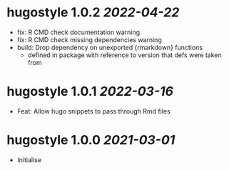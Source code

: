 # hugostyle 1.0.2 _2022-04-22_
  * fix: R CMD check documentation warning
  * fix: R CMD check missing dependencies warning
  * build: Drop dependency on unexported {rmarkdown} functions
    * defined in package with reference to version that defs were taken from

# hugostyle 1.0.1 _2022-03-16_
  * Feat: Allow hugo snippets to pass through Rmd files

# hugostyle 1.0.0 _2021-03-01_
  * Initialise
